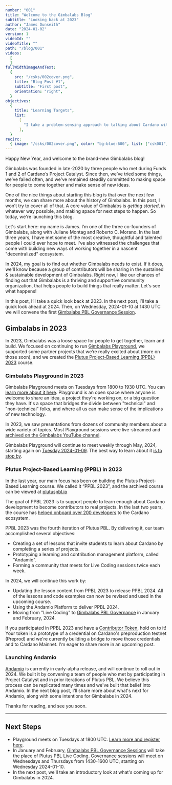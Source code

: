 ```yaml
---
number: "001"
title: "Welcome to the Gimbalabs Blog"
subtitle: "Looking back at 2023"
author: "James Dunseith"
date: "2024-01-02"
version: 1
videoId: ""
videoTitle: ""
path: "/blog/001"
videos:
  [
  ]
fullWidthImageAndText:
  {
    src: "/csks/002cover.png",
    title: "Blog Post #1",
    subtitle: "First post",
    orientation: "right",
  }
objectives:
  {
    title: "Learning Targets",
    list:
      [
        "I take a problem-sensing approach to talking about Cardano with my friends and family.",
      ],
  }
recirc:
  { image: "/csks/002cover.png", color: "bg-blue-600", list: ["csk001", "csk003", "csk004"] }
---
```


Happy New Year, and welcome to the brand-new Gimbalabs blog!

Gimbalabs was founded in late-2020 by three people who met during Funds 1 and 2 of Cardano’s Project Catalyst. Since then, we’ve tried some things, we've failed often, and we've remained steadily committed to making space for people to come together and make sense of new ideas.

One of the nice things about starting this blog is that over the next few months, we can share more about the history of Gimbalabs. In this post, I won’t try to cover all of that. A core value of Gimbalabs is *getting started*, in whatever way possible, and making space for next steps to happen. So today, we're launching this blog.

Let's start here: my name is James. I’m one of the three co-founders of Gimbalabs, along with Juliane Montag and Roberto C. Morano. In the last three years, I have met some of the most creative, thoughtful and talented people I could ever hope to meet. I've also witnessed the challenges that come with building new ways of working together in a nascent "decentralized" ecosystem.

In 2024, my goal is to find out whether Gimbalabs needs to exist. If it does, we'll know because a group of contributors will be sharing in the sustained & sustainable development of Gimbalabs. Right now, I like our chances of finding out that Gimbalabs is a thriving and supportive community organization, that helps people to build things that really matter. Let's see what happens!

In this post, I’ll take a quick look back at 2023. In the next post, I’ll take a quick look ahead at 2024. Then, on Wednesday, 2024-01-10 at 1430 UTC we will convene the first [Gimbalabs PBL Governance Session](https://plutuspbl.io/governance).

## Gimbalabs in 2023

In 2023, Gimbalabs was a loose space for people to get together, learn and build. We focused on continuing to run [Gimbalabs Playground](/playground), we supported some partner projects that we’re really excited about (more on those soon), and we created the [Plutus Project-Based Learning (PPBL) 2023](https://plutuspbl.io/) course.

### Gimbalabs Playground in 2023

Gimbalabs Playground meets on Tuesdays from 1800 to 1930 UTC. You can [learn more about it here](/playground). Playground is an open space where anyone is welcome to share an idea, a project they're working on, or a big question they have. It's a space that bridges the divide between "technical" and "non-technical" folks, and where all us can make sense of the implications of new technology.

In 2023, we saw presentations from dozens of community members about a wide variety of topics. Most Playground sessions were live-streamed and [archived on the Gimbalabs YouTube channel](https://www.youtube.com/@gimbalabs/streams).

Gimbalabs Playground will continue to meet weekly through May, 2024, starting again on [Tuesday 2024-01-09](/calendar). The best way to learn about it [is to stop by](https://us06web.zoom.us/meeting/register/tZYoduuqpjsqGtdzMHXoRVVnJqcQGOtpQRQv#/registration).

### Plutus Project-Based Learning (PPBL) in 2023

In the last year, our main focus has been on building the Plutus Project-Based Learning course. We called it “PPBL 2023”, and the archived course can be viewed at [plutuspbl.io](https://plutuspbl.io/)

The goal of PPBL 2023 is to support people to learn enough about Cardano development to become contributors to real projects. In the last two years, the course has [helped onboard over 200 developers](https://plutuspbl.io/contributors) to the Cardano ecosystem.

PPBL 2023 was the fourth iteration of Plutus PBL. By delivering it, our team accomplished several objectives:
- Creating a set of lessons that invite students to learn about Cardano by completing a series of projects.
- Prototyping a learning and contribution management platform, called "Andamio".
- Forming a community that meets for Live Coding sessions twice each week.

In 2024, we will continue this work by:
- Updating the lesson content from PPBL 2023 to release PPBL 2024. All of the lessons and code examples can now be revised and used in the upcoming course.
- Using the Andamio Platform to deliver PPBL 2024.
- Moving from "Live Coding" to [Gimbalabs PBL Governance]() in January and February, 2024.

If you participated in PPBL 2023 and have a [Contributor Token](https://plutuspbl.io/contributors), hold on to it! Your token is a prototype of a credential on Cardano's preproduction testnet (Preprod) and we're currently building a bridge to move those credentials and to Cardano Mainnet. I'm eager to share more in an upcoming post.


### Launching Andamio

[Andamio](https://www.andamio.io/) is currently in early-alpha release, and will continue to roll out in 2024. We built it by convening a team of people who met by participating in Project Catalyst and in prior iterations of Plutus PBL. We believe this process can be replicated many times and we've built that belief into Andamio. In the next blog post, I'll share more about what's next for Andamio, along with some intentions for Gimbalabs in 2024.

Thanks for reading, and see you soon.

---

## Next Steps

- Playground meets on Tuesdays at 1800 UTC. [Learn more and register here](/playground).
- In January and February, [Gimbalabs PBL Governance Sessions](/governance) will take the place of Plutus PBL Live Coding. Governance sessions will meet on Wednesdays and Thursdays from 1430-1600 UTC, starting on Wednesday 2024-01-10.
- In the next post, we'll take an introductory look at what's coming up for Gimbalabs in 2024.
